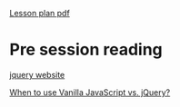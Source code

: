
[Lesson plan pdf](https://learningcentral.cf.ac.uk/bbcswebdav/pid-4470029-dt-content-rid-7970376_2/courses/1718-CM6112/SessionPlan.pdf)

# Pre session reading

[jquery website](https://jquery.com/)

[When to use Vanilla JavaScript vs. jQuery?](https://stackoverflow.com/questions/4651923/when-to-use-vanilla-javascript-vs-jquery)

